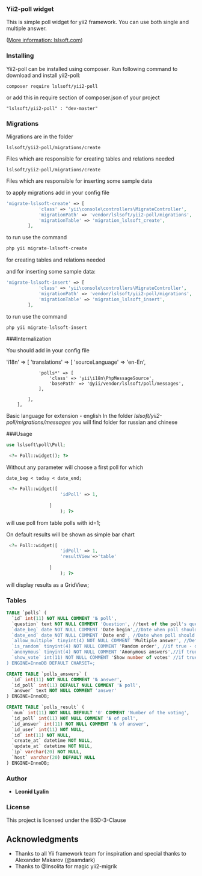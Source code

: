 ### Yii2-poll widget

This is simple poll widget for yii2 framework.
You can use both single and multiple answer.

([More information: lslsoft.com](http://lslsoft.com/2017/01/22/simple-poll-widget-for-yii2/))

### Installing

Yii2-poll can be installed using composer. Run following command to download and install yii2-poll:

    composer require lslsoft/yii2-poll

or add this in require section of composer.json of your project

    "lslsoft/yii2-poll" : "dev-master"

### Migrations

Migrations are in the folder

    lslsoft/yii2-poll/migrations/create

Files which are responsible for creating tables and relations needed

    lslsoft/yii2-poll/migrations/create

Files which are responsible for inserting some sample data

to apply migrations add in your config file

```php
'migrate-lslsoft-create' => [
            'class' => 'yii\console\controllers\MigrateController',
            'migrationPath' => 'vendor/lslsoft/yii2-poll/migrations',
            'migrationTable' => 'migration_lslsoft_create',
        ],
```
to run use the command 

```php
php yii migrate-lslsoft-create
```

for creating tables and relations needed

and for inserting some sample data:

```php
'migrate-lslsoft-insert' => [
            'class' => 'yii\console\controllers\MigrateController',
            'migrationPath' => 'vendor/lslsoft/yii2-poll/migrations',
            'migrationTable' => 'migration_lslsoft_insert',
        ],

```

to run use the command 

```php
php yii migrate-lslsoft-insert
```
###Internalization

You should add in your config file

'i18n' => [
            'translations' => [
                'sourceLanguage' => 'en-En',
                
                'polls*' => [
                    'class' => 'yii\i18n\PhpMessageSource',
                    'basePath' => '@yii/vendor/lslsoft/poll/messages',
                ],
                
            ],
        ],
Basic language for extension - english
In the folder 
    *lslsoft/yii2-poll/migrations/messages*
you will find folder for russian and chinese

###Usage
```php
use lslsoft\poll\Poll;

 <?= Poll::widget(); ?>

```
Without any parameter will choose a first poll for which 

    date_beg < today < date_end;

```php
 <?= Poll::widget([
                    'idPoll' => 1,
                    
                ]                     
                    ); ?>
```

will use poll from table polls with id=1;

On default results will be shown as simple bar chart

```php
 <?= Poll::widget([
                    'idPoll' => 1,
                    'resultView'=>'table'
                    
                ]                     
                    ); ?>
```
will display results as a GridView;


### Tables

```sql
TABLE `polls` (
  `id` int(11) NOT NULL COMMENT '№ poll',
  `question` text NOT NULL COMMENT 'Question', //text of the poll's question 
  `date_beg` date NOT NULL COMMENT 'Date begin',//Date when poll should start
  `date_end` date NOT NULL COMMENT 'Date end', //Date when poll should end
  `allow_multiple` tinyint(4) NOT NULL COMMENT 'Multiple answer', //Define type of poll - with only one possible answer or not
  `is_random` tinyint(4) NOT NULL COMMENT 'Random order', //if true - display answers in random order
  `anonymous` tinyint(4) NOT NULL COMMENT 'Anonymous answers',//if true - user can vote without sign up
  `show_vote` int(11) NOT NULL COMMENT 'Show number of votes' //if true - the results will be shown after sending vote
) ENGINE=InnoDB DEFAULT CHARSET=;
```

```sql
CREATE TABLE `polls_answers` (
  `id` int(11) NOT NULL COMMENT '№ answer',
  `id_poll` int(11) DEFAULT NULL COMMENT '№ poll',
  `answer` text NOT NULL COMMENT 'answer'
) ENGINE=InnoDB;

```

```sql
CREATE TABLE `polls_result` (
  `num` int(11) NOT NULL DEFAULT '0' COMMENT 'Number of the voting',
  `id_poll` int(11) NOT NULL COMMENT '№ of poll',
  `id_answer` int(11) NOT NULL COMMENT '№ of answer',
  `id_user` int(11) NOT NULL,
  `id` int(11) NOT NULL,
  `create_at` datetime NOT NULL,
  `update_at` datetime NOT NULL,
  `ip` varchar(20) NOT NULL,
  `host` varchar(20) DEFAULT NULL
) ENGINE=InnoDB;
```

### Author

* **Leonid Lyalin** 

### License

This project is licensed under the BSD-3-Clause

## Acknowledgments


* Thanks to all Yii framework team for inspiration and special thanks to Alexander Makarov (@samdark)
* Thanks to @Insolita for magic yii2-migrik

